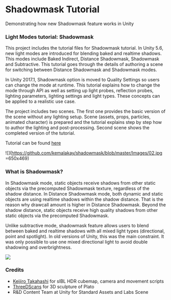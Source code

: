 # Shadowmask Tutorial
Demonstrating how new Shadowmask feature works in Unity 

### Light Modes tutorial: Shadowmask

This project includes the tutorial files for Shadowmask tutorial. In Unity 5.6, new light modes are introduced for blending baked and realtime shadows. This modes include Baked Indirect, Distance Shadowmask, Shadowmask and Subtractive. This tutorial goes through the details of authoring a scene for switching between Distance Shadowmask and Shadowmask modes.

In Unity 2017.1, Shadowmask option is moved to Quality Settings so users can change the mode at runtime. This tutorial explains how to change the mode through API as well as setting up light probes, reflection probes, lighting parameters, lighting settings and light types. These concepts can be applied to a realistic use case.

The project includes two scenes. The first one provides the basic version of the scene without any lighting setup. Scene (assets, props, particles, animated character) is prepared and the tutorial explains step by step how to author the lighting and post-processing. Second scene shows the completed version of the tutorial.

Tutorial can be found [here](http://kemalakay.com/?page_id=16)

![](https://github.com/kemalakay/shadowmask/blob/master/Images/02.jpg =650x469)

### What is Shadowmask?

 In Shadowmask mode, static objects receive shadows from other static objects via the precomputed Shadowmask texture, regardless of the shadow distance. In Distance Shadowmask mode, both dynamic and static objects are using realtime shadows within the shadow distance. That is the reason why drawcall amount is higher in Distance Shadowmask. Beyond the shadow distance, static objects receive high quality shadows from other static objects via the precomputed Shadowmask.

 Unlike subtractive mode, shadowmask feature allows users to blend between baked and realtime shadows with all mixed light types (directional, point and spotlight). In old versions of Unity, this was the main constraint. It was only possible to use one mixed directional light to avoid double shadowing and overbrightness.

![](https://github.com/kemalakay/shadowmask/blob/master/Images/01.jpg)

### Credits
* [Keijiro Takahashi](https://github.com/keijiro) for sIBL HDR cubemap, camera and movement scripts
* [ThreeDScans](http://threedscans.com/) for 3D sculpture of Plato
* R&D Content Team at Unity for Standard Assets and Labs Scene
